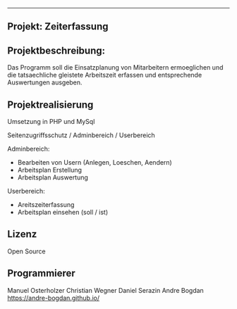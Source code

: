 ------------------------
Projekt: Zeiterfassung
------------------------


Projektbeschreibung:
------------------------
Das Programm soll die Einsatzplanung von Mitarbeitern ermoeglichen
und die tatsaechliche gleistete Arbeitszeit erfassen und entsprechende
Auswertungen ausgeben.


Projektrealisierung
------------------------
Umsetzung in PHP und MySql

Seitenzugriffsschutz / Adminbereich / Userbereich

Adminbereich:
- Bearbeiten von Usern (Anlegen, Loeschen, Aendern)
- Arbeitsplan Erstellung
- Arbeitsplan Auswertung

Userbereich:
- Areitszeiterfassung
- Arbeitsplan einsehen (soll / ist)


Lizenz
------------------------
Open Source


Programmierer
------------------------
Manuel Osterholzer
Christian Wegner 
Daniel Serazin
Andre Bogdan https://andre-bogdan.github.io/